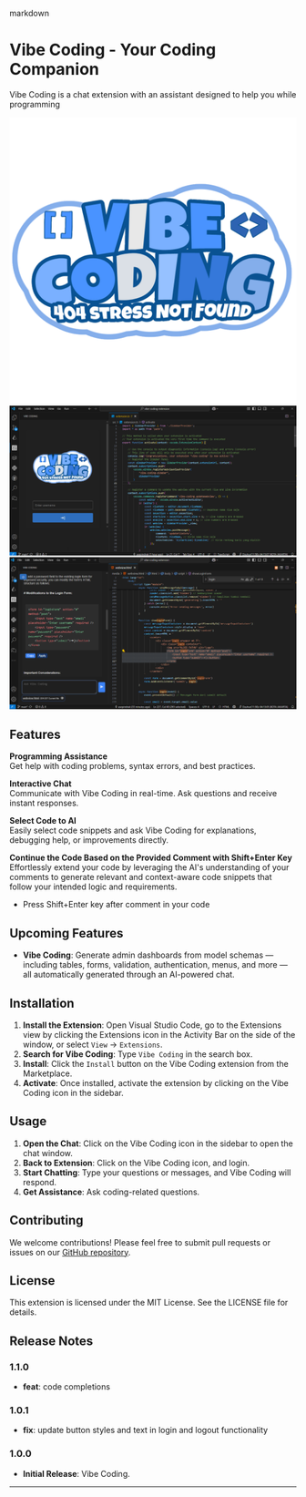 markdown
# Vibe Coding - Your Coding Companion

Vibe Coding is a chat extension with an assistant designed to help you while programming


![Vibe Coding Logo](media/vibe-coding-logo.png)
![Vibe Coding SS 1](media/vibe-coding-ss-1.png)
![Vibe Coding SS 2](media/vibe-coding-ss-2.png)
        


## Features 

**Programming Assistance**  
Get help with coding problems, syntax errors, and best practices. 

**Interactive Chat**  
Communicate with Vibe Coding in real-time. Ask questions and receive instant responses. 

**Select Code to AI**  
Easily select code snippets and ask Vibe Coding for explanations, debugging help, or improvements directly.

**Continue the Code Based on the Provided Comment with Shift+Enter Key**  
Effortlessly extend your code by leveraging the AI's understanding of your comments to generate relevant and context-aware code snippets that follow your intended logic and requirements.
- Press Shift+Enter key after comment in your code

## Upcoming Features 

- **Vibe Coding**: Generate admin dashboards from model schemas — including tables, forms, validation, authentication, menus, and more — all automatically generated through an AI-powered chat.


## Installation 

1. **Install the Extension**: Open Visual Studio Code, go to the Extensions view by clicking the Extensions icon in the Activity Bar on the side of the window, or select `View` -> `Extensions`. 
2. **Search for Vibe Coding**: Type `Vibe Coding` in the search box. 
3. **Install**: Click the `Install` button on the Vibe Coding extension from the Marketplace. 
4. **Activate**: Once installed, activate the extension by clicking on the Vibe Coding icon in the sidebar.


## Usage 

1. **Open the Chat**: Click on the Vibe Coding icon in the sidebar to open the chat window. 
2. **Back to Extension**: Click on the Vibe Coding icon, and login. 
3. **Start Chatting**: Type your questions or messages, and Vibe Coding will respond. 
4. **Get Assistance**: Ask coding-related questions.


## Contributing 

We welcome contributions! Please feel free to submit pull requests or issues on our [GitHub repository](https://github.com/asepindrak/vibe-coding-extension). 


## License 

This extension is licensed under the MIT License. See the LICENSE file for details.


## Release Notes
### 1.1.0
- **feat**: code completions

### 1.0.1
- **fix**: update button styles and text in login and logout functionality

### 1.0.0
- **Initial Release**: Vibe Coding.

---